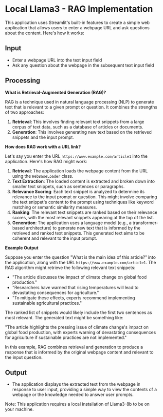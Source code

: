 # Local Llama3 - RAG Implementation

This application uses Streamlit's built-in features to create a simple web application that allows users to enter a webpage URL and ask questions about the content. Here's how it works:

## Input
* Enter a webpage URL into the text input field
* Ask any question about the webpage in the subsequent text input field

## Processing

**What is Retrieval-Augmented Generation (RAG)?**

RAG is a technique used in natural language processing (NLP) to generate text that is relevant to a given prompt or question. It combines the strengths of two approaches:

1. **Retrieval**: This involves finding relevant text snippets from a large corpus of text data, such as a database of articles or documents.
2. **Generation**: This involves generating new text based on the retrieved snippets and the input prompt.

**How does RAG work with a URL link?**

Let's say you enter the URL `https://www.example.com/article1` into the application. Here's how RAG might work:

1. **Retrieval**: The application loads the webpage content from the URL using the `WebBaseLoader` class.
2. **Text Extraction**: The loaded content is extracted and broken down into smaller text snippets, such as sentences or paragraphs.
3. **Relevance Scoring**: Each text snippet is analyzed to determine its relevance to the input prompt or question. This might involve comparing the text snippet's content to the prompt using techniques like keyword matching or semantic similarity measures.
4. **Ranking**: The relevant text snippets are ranked based on their relevance scores, with the most relevant snippets appearing at the top of the list.
5. **Generation**: The application uses a language model (e.g., a transformer-based architecture) to generate new text that is informed by the retrieved and ranked text snippets. This generated text aims to be coherent and relevant to the input prompt.

**Example Output**

Suppose you enter the question "What is the main idea of this article?" into the application, along with the URL
`https://www.example.com/article1`. The RAG algorithm might retrieve the following relevant text snippets:

* "The article discusses the impact of climate change on global food production."
* "Researchers have warned that rising temperatures will lead to devastating consequences for agriculture."
* "To mitigate these effects, experts recommend implementing sustainable agricultural practices."

The ranked list of snippets would likely include the first two sentences as most relevant. The generated text might be something like:

"The article highlights the pressing issue of climate change's impact on global food production, with experts warning of devastating consequences for agriculture if sustainable practices are not implemented."

In this example, RAG combines retrieval and generation to produce a response that is informed by the original webpage content and relevant to the input question.

## Output
* The application displays the extracted text from the webpage in response to user input, providing a simple way to view the contents of a webpage or the knowledge needed to answer user prompts.

Note: This application requires a local installation of Llama3-8b to be on your machine.